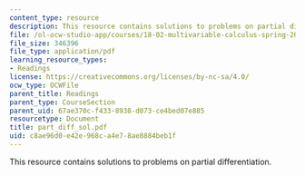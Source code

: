 ```yaml
---
content_type: resource
description: This resource contains solutions to problems on partial differentiation.
file: /ol-ocw-studio-app/courses/18-02-multivariable-calculus-spring-2006/c8ae96d0e42e968ca4e78ae8884beb1f_part_diff_sol.pdf
file_size: 346396
file_type: application/pdf
learning_resource_types:
- Readings
license: https://creativecommons.org/licenses/by-nc-sa/4.0/
ocw_type: OCWFile
parent_title: Readings
parent_type: CourseSection
parent_uid: 67ae370c-f433-8938-d073-ce4bed07e885
resourcetype: Document
title: part_diff_sol.pdf
uid: c8ae96d0-e42e-968c-a4e7-8ae8884beb1f
---
```

This resource contains solutions to problems on partial differentiation.